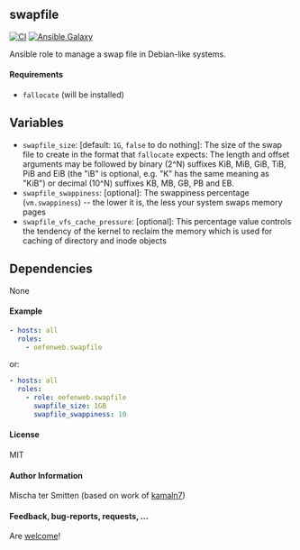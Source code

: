 ## swapfile

[![CI](https://github.com/Oefenweb/ansible-swapfile/workflows/CI/badge.svg)](https://github.com/Oefenweb/ansible-swapfile/actions?query=workflow%3ACI)
[![Ansible Galaxy](http://img.shields.io/badge/ansible--galaxy-swapfile-blue.svg)](https://galaxy.ansible.com/Oefenweb/swapfile)

Ansible role to manage a swap file in Debian-like systems.

#### Requirements

* `fallocate` (will be installed)

## Variables

* `swapfile_size`: [default: `1G`, `false` to do nothing]: The size of the swap file to create in the format that `fallocate` expects: The length and offset arguments may be followed by binary (2^N) suffixes KiB, MiB, GiB, TiB, PiB and EiB (the "iB" is optional, e.g. "K" has the same meaning as "KiB") or decimal (10^N) suffixes KB, MB, GB, PB and EB.
* `swapfile_swappiness`: [optional]: The swappiness percentage (`vm.swappiness`) -- the lower it is, the less your system swaps memory pages
* `swapfile_vfs_cache_pressure`: [optional]: This percentage value controls the tendency of the kernel to reclaim the memory which is used for caching of directory and inode objects

## Dependencies

None

#### Example

```yaml
- hosts: all
  roles:
    - oefenweb.swapfile
```

or:

```yaml
- hosts: all
  roles:
    - role: oefenweb.swapfile
      swapfile_size: 1GB
      swapfile_swappiness: 10
```

#### License

MIT

#### Author Information

Mischa ter Smitten (based on work of [kamaln7](https://github.com/kamaln7))

#### Feedback, bug-reports, requests, ...

Are [welcome](https://github.com/Oefenweb/ansible-swapfile/issues)!
